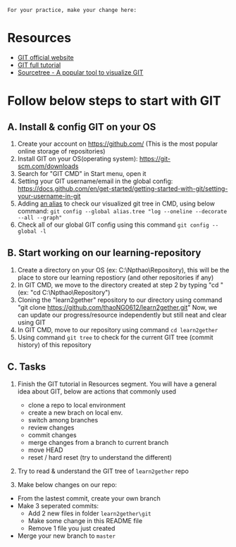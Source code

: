`
For your practice, make your change here: 
`

# Resources

- [GIT official website](https://git-scm.com/)
- [GIT full tutorial](https://www.tutorialspoint.com/git/git_basic_concepts.htm)
- [Sourcetree - A popular tool to visualize GIT](https://www.sourcetreeapp.com/)

# Follow below steps to start with GIT

## A. Install & config GIT on your OS
1. Create your account on https://github.com/ (This is the most popular online storage of repositories)
1. Install GIT on your OS(operating system): https://git-scm.com/downloads
1. Search for "GIT CMD" in Start menu, open it
1. Setting your GIT username/email in the global config: https://docs.github.com/en/get-started/getting-started-with-git/setting-your-username-in-git
1. Adding [an alias](https://git-scm.com/book/en/v2/Git-Basics-Git-Aliases) to check our visualized git tree in CMD, using below command: 
`git config --global alias.tree "log --oneline --decorate --all --graph"`
1. Check all of our global GIT config using this command `git config --global -l`

## B. Start working on our learning-repository
1. Create a directory on your OS (ex: C:\Npthao\Repository), this will be the place to store our learning repostiory (and other repositories if any)
1. In GIT CMD, we move to the directory created at step 2 by typing "cd <the absolutepath to directory>" (ex: "cd C:\Npthao\Repository")
1. Cloning the "learn2gether" repository to our directory using command "git clone https://github.com/thaoNG0612/learn2gether.git"
   Now, we can update our progress/resource independently but still neat and clear using GIT
1. In GIT CMD, move to our repository using command `cd learn2gether`
1. Using command `git tree` to check for the current GIT tree (commit history) of this repository 


## C. Tasks 

1. Finish the GIT tutorial in Resources segment. You will have a general idea about GIT, below are actions that commonly used
   - clone a repo to local environment 
   - create a new brach on local env. 
   - switch among branches
   - review changes 
   - commit changes
   - merge changes from a branch to current branch
   - move HEAD 
   - reset / hard reset (try to understand the different)


2. Try to read & understand the GIT tree of `learn2gether` repo 
3. Make below changes on our repo:
  - From the lastest commit, create your own branch 
  - Make 3 seperated commits: 
    - Add 2 new files in folder `learn2gether\git`
    - Make some change in this README file
    - Remove 1 file you just created
  - Merge your new branch to `master`



